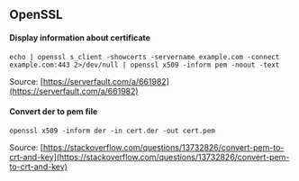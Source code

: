 ## OpenSSL

#### Display information about certificate

```
echo | openssl s_client -showcerts -servername example.com -connect example.com:443 2>/dev/null | openssl x509 -inform pem -noout -text
```

Source: [https://serverfault.com/a/661982](https://serverfault.com/a/661982)

#### Convert der to pem file

```
openssl x509 -inform der -in cert.der -out cert.pem
```

Source: [https://stackoverflow.com/questions/13732826/convert-pem-to-crt-and-key](https://stackoverflow.com/questions/13732826/convert-pem-to-crt-and-key)
